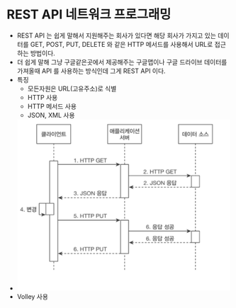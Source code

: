 REST API 네트워크 프로그래밍
===
* REST API 는 쉽게 말해서 지원해주는 회사가 있다면 해당 회사가 가지고 있는 데이터를 GET, POST, PUT, DELETE 와 같은 HTTP 메서드를 사용해서 URL로 접근하는 방법이다.
* 더 쉽게 말해 그냥 구글같은곳에서 제공해주는 구글맵이나 구글 드라이브 데이터를 가져올때 API 를 사용하는 방식인데 그게 REST API 이다.
* 특징
  * 모든자원은 URL(고유주소)로 식별
  * HTTP 사용
  * HTTP 메서드 사용
  * JSON, XML 사용
* ![](img/restapi.png)
* Volley 사용
